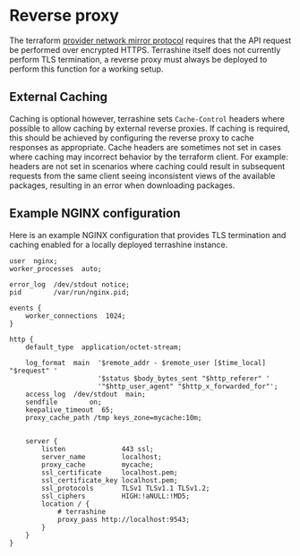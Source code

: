 # Reverse proxy

The terraform [provider network mirror protocol](https://developer.hashicorp.com/terraform/internals/provider-network-mirror-protocol) requires that the API request be performed over encrypted HTTPS.
Terrashine itself does not currently perform TLS termination, a reverse proxy must always be deployed to perform this function for a working setup.

## External Caching

Caching is optional however, terrashine sets `Cache-Control` headers where possible to allow caching by external reverse proxies.
If caching is required, this should be achieved by configuring the reverse proxy to cache responses as appropriate.
Cache headers are sometimes not set in cases where caching may incorrect behavior by the terraform client.
For example: headers are not set in scenarios where caching could result in subsequent requests from the same client seeing inconsistent views of the available packages, resulting in an error when downloading packages.

## Example NGINX configuration

Here is an example NGINX configuration that provides TLS termination and caching enabled
for a locally deployed terrashine instance.

``` nginx
user  nginx;
worker_processes  auto;

error_log  /dev/stdout notice;
pid        /var/run/nginx.pid;

events {
    worker_connections  1024;
}

http {
    default_type  application/octet-stream;

    log_format  main  '$remote_addr - $remote_user [$time_local] "$request" '
                      '$status $body_bytes_sent "$http_referer" '
                      '"$http_user_agent" "$http_x_forwarded_for"';
    access_log  /dev/stdout  main;
    sendfile        on;
    keepalive_timeout  65;
    proxy_cache_path /tmp keys_zone=mycache:10m;


    server {
        listen              443 ssl;
        server_name         localhost;
        proxy_cache         mycache;
        ssl_certificate     localhost.pem;
        ssl_certificate_key localhost.pem;
        ssl_protocols       TLSv1 TLSv1.1 TLSv1.2;
        ssl_ciphers         HIGH:!aNULL:!MD5;
        location / {
            # terrashine
            proxy_pass http://localhost:9543;
        }
    }
}
```
